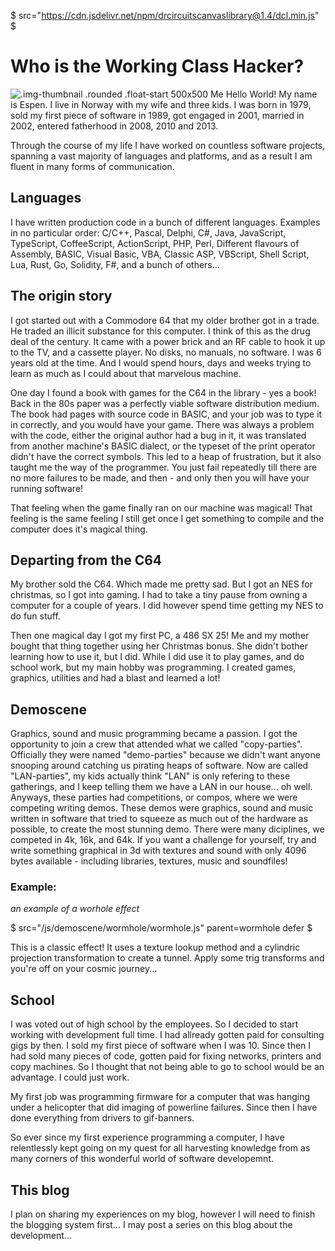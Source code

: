 $ src="https://cdn.jsdelivr.net/npm/drcircuitscanvaslibrary@1.4/dcl.min.js" $
# Who is the Working Class Hacker?

![](me.jpg ".img-thumbnail .rounded .float-start 500x500 Me")
Hello World! My name is Espen. I live in Norway with my wife and three kids. I was born in 1979, sold my first piece of software in 1989, got engaged in 2001, married in 2002, entered fatherhood in 2008, 2010 and 2013. 

Through the course of my life I have worked on countless software projects, spanning a vast majority of languages and platforms, and as a result I am fluent in many forms of communication. 

## Languages
I have written production code in a bunch of different languages. Examples in no particular order: C/C++, Pascal, Delphi, C#, Java, JavaScript, TypeScript, CoffeeScript, ActionScript, PHP, Perl, Different flavours of Assembly, BASIC, Visual Basic, VBA, Classic ASP, VBScript, Shell Script, Lua, Rust, Go, Solidity, F#, and a bunch of others...

## The origin story

I got started out with a Commodore 64 that my older brother got in a trade. He traded an illicit substance for this computer. I think of this as the drug deal of the century. It came with a power brick and an RF cable to hook it up to the TV, and a cassette player. No disks, no manuals, no software. I was 6 years old at the time. And I would spend hours, days and weeks trying to learn as much as I could about that marvelous machine.

One day I found a book with games for the C64 in the library - yes a book! Back in the 80s paper was a perfectly viable software distribution medium. The book had pages with source code in BASIC, and your job was to type it in correctly, and you would have your game. There was always a problem with the code, either the original author had a bug in it, it was translated from another machine's BASIC dialect, or the typeset of the print operator didn't have the correct symbols. This led to a heap of frustration, but it also taught me the way of the programmer. You just fail repeatedly till there are no more failures to be made, and then - and only then you will have your running software!

That feeling when the game finally ran on our machine was magical! That feeling is the same feeling I still get once I get something to compile and the computer does it's magical thing.

## Departing from the C64
My brother sold the C64. Which made me pretty sad. But I got an NES for christmas, so I got into gaming. I had to take a tiny pause from owning a computer for a couple of years. I did however spend time getting my NES to do fun stuff. 

 Then one magical day I got my first PC, a 486 SX 25! Me and my mother bought that thing together using her Christmas bonus. She didn't bother learning how to use it, but I did. While I did use it to play games, and do school work, but my main hobby was programming. I created games, graphics, utilities and had a blast and learned a lot! 

 ## Demoscene
 Graphics, sound and music programming became a passion. I got the opportunity to join a crew that attended what we called "copy-parties". Officially they were named "demo-parties" because we didn't want anyone snooping around catching us pirating heaps of software. Now are called "LAN-parties", my kids actually think "LAN" is only refering to these gatherings, and I keep telling them we have a LAN in our house... oh well. Anyways, these parties had competitions, or compos, where we were competing writing demos. These demos were graphics, sound and music written in software that tried to squeeze as much out of the hardware as possible, to create the most stunning demo. There were many diciplines, we competed in 4k, 16k, and 64k. If you want a challenge for yourself, try and write something graphical in 3d with textures and sound with only 4096 bytes available - including libraries, textures, music and soundfiles!

### Example:
*an example of a worhole effect*

$ src="/js/demoscene/wormhole/wormhole.js" parent=wormhole defer $

This is a classic effect! It uses a texture lookup method and a cylindric projection transformation to create a tunnel. Apply some trig transforms and you're off on your cosmic journey...

## School
I was voted out of high school by the employees. So I decided to start working with development full time. I had allready gotten paid for consulting gigs by then. I sold my first piece of software when I was 10. Since then I had sold many pieces of code, gotten paid for fixing networks, printers and copy machines. So I thought that not being able to go to school would be an advantage. I could just work.

My first job was programming firmware for a computer that was hanging under a helicopter that did imaging of powerline failures. Since then I have done everything from drivers to gif-banners. 

So ever since my first experience programming a computer, I have relentlessly kept going on my quest for all harvesting knowledge from as many corners of this wonderful world of software developemnt.

## This blog
I plan on sharing my experiences on my blog, however I will need to finish the blogging system first... 
I may post a series on this blog about the development...